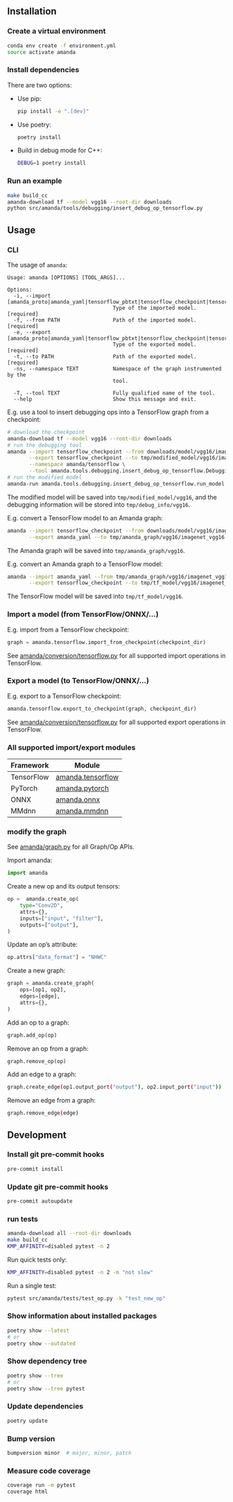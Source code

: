 ## Installation

### Create a virtual environment

```bash
conda env create -f environment.yml
source activate amanda
```

### Install dependencies

There are two options:

- Use pip:

    ```bash
    pip install -e ".[dev]"
    ```

- Use poetry:

    ```bash
    poetry install
    ```

- Build in debug mode for C++:

    ```bash
    DEBUG=1 poetry install
    ```

### Run an example

```bash
make build_cc
amanda-download tf --model vgg16 --root-dir downloads
python src/amanda/tools/debugging/insert_debug_op_tensorflow.py
```

## Usage

### CLI

The usage of `amanda`:

```
Usage: amanda [OPTIONS] [TOOL_ARGS]...

Options:
  -i, --import [amanda_proto|amanda_yaml|tensorflow_pbtxt|tensorflow_checkpoint|tensorflow_saved_model|torchscript|onnx_model|onnx_graph|mmdnn]
                                  Type of the imported model.  [required]
  -f, --from PATH                 Path of the imported model.  [required]
  -e, --export [amanda_proto|amanda_yaml|tensorflow_pbtxt|tensorflow_checkpoint|tensorflow_saved_model|torchscript|onnx_model|onnx_graph|mmdnn]
                                  Type of the exported model.  [required]
  -t, --to PATH                   Path of the exported model.  [required]
  -ns, --namespace TEXT           Namespace of the graph instrumented by the
                                  tool.

  -T, --tool TEXT                 Fully qualified name of the tool.
  --help                          Show this message and exit.
```

E.g. use a tool to insert debugging ops into a TensorFlow graph from a checkpoint:

```bash
# download the checkpoint
amanda-download tf --model vgg16 --root-dir downloads
# run the debugging tool
amanda --import tensorflow_checkpoint --from downloads/model/vgg16/imagenet_vgg16.ckpt \
       --export tensorflow_checkpoint --to tmp/modified_model/vgg16/imagenet_vgg16.ckpt \
       --namespace amanda/tensorflow \
       --tool amanda.tools.debugging.insert_debug_op_tensorflow.DebuggingTool
# run the modified model
amanda-run amanda.tools.debugging.insert_debug_op_tensorflow.run_model --model-dir tmp/modified_model/vgg16
```

The modified model will be saved into `tmp/modified_model/vgg16`, and the debugging information will be stored into `tmp/debug_info/vgg16`.

E.g. convert a TensorFlow model to an Amanda graph:

```bash
amanda --import tensorflow_checkpoint --from downloads/model/vgg16/imagenet_vgg16.ckpt \
       --export amanda_yaml --to tmp/amanda_graph/vgg16/imagenet_vgg16
```

The Amanda graph will be saved into `tmp/amanda_graph/vgg16`.

E.g. convert an Amanda graph to a TensorFlow model:

```bash
amanda --import amanda_yaml --from tmp/amanda_graph/vgg16/imagenet_vgg16 \
       --export tensorflow_checkpoint --to tmp/tf_model/vgg16/imagenet_vgg16.ckpt
```

The TensorFlow model will be saved into `tmp/tf_model/vgg16`.

### Import a model (from TensorFlow/ONNX/...)

E.g. import from a TensorFlow checkpoint:

```python
graph = amanda.tensorflow.import_from_checkpoint(checkpoint_dir)
```

See [amanda/conversion/tensorflow.py](src/amanda/conversion/tensorflow.py) for all supported import operations in TensorFlow.

### Export a model (to TensorFlow/ONNX/...)

E.g. export to a TensorFlow checkpoint:

```python
amanda.tensorflow.export_to_checkpoint(graph, checkpoint_dir)
```

See [amanda/conversion/tensorflow.py](src/amanda/conversion/tensorflow.py) for all supported export operations in TensorFlow.

### All supported import/export modules

| Framework | Module |
| --- | --- |
| TensorFlow | [amanda.tensorflow](src/amanda/conversion/tensorflow.py) |
| PyTorch | [amanda.pytorch](src/amanda/conversion/pytorch.py) |
| ONNX | [amanda.onnx](src/amanda/conversion/onnx.py) |
| MMdnn | [amanda.mmdnn](src/amanda/conversion/mmdnn.py) |

### modify the graph

See [amanda/graph.py](src/amanda/graph.py) for all Graph/Op APIs.

Import amanda:

```python
import amanda
```

Create a new op and its output tensors:

```python
op =  amanda.create_op(
    type="Conv2D",
    attrs={},
    inputs=["input", "filter"],
    outputs=["output"],
)
```

Update an op’s attribute:

```python
op.attrs["data_format"] = "NHWC"
```

Create a new graph:

```python
graph = amanda.create_graph(
    ops=[op1, op2],
    edges=[edge],
    attrs={},
)
```

Add an op to a graph:

```python
graph.add_op(op)
```

Remove an op from a graph:

```python
graph.remove_op(op)
```

Add an edge to a graph:

```bash
graph.create_edge(op1.output_port("output"), op2.input_port("input"))
```

Remove an edge from a graph:

```bash
graph.remove_edge(edge)
```

## Development

### Install git pre-commit hooks

```bash
pre-commit install
```

### Update git pre-commit hooks

```bash
pre-commit autoupdate
```

### run tests

```bash
amanda-download all --root-dir downloads
make build_cc
KMP_AFFINITY=disabled pytest -n 2
```

Run quick tests only:

```bash
KMP_AFFINITY=disabled pytest -n 2 -m "not slow"
```

Run a single test:

```bash
pytest src/amanda/tests/test_op.py -k "test_new_op"
```

### Show information about installed packages

```bash
poetry show --latest
# or
poetry show --outdated
```

### Show dependency tree

```bash
poetry show --tree
# or
poetry show --tree pytest
```

### Update dependencies

```bash
poetry update
```

### Bump version

```bash
bumpversion minor  # major, minor, patch
```

### Measure code coverage

```bash
coverage run -m pytest
coverage html
```
